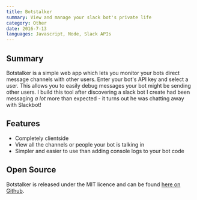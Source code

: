 ```yaml
---
title: Botstalker
summary: View and manage your slack bot's private life
category: Other
date: 2016-7-13
languages: Javascript, Node, Slack APIs
---
```


## Summary

Botstalker is a simple web app which lets you monitor your bots direct message channels with other users. Enter your bot's API key and select a user. This allows you to easily debug messages your bot might be sending other users. I build this tool after discovering a slack bot I create had been messaging _a lot_ more than expected - it turns out he was chatting away with Slackbot!

## Features

- Completely clientside
- View all the channels or people your bot is talking in
- Simpler and easier to use than adding console logs to your bot code

## Open Source

Botstalker is released under the MIT licence and can be found [here on Github](https://github.com/Weetbix/botstalker-react).
